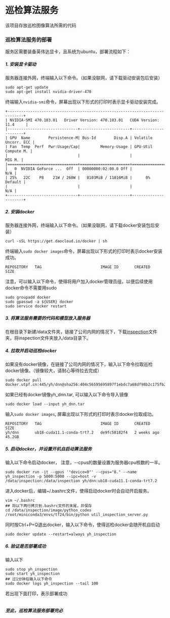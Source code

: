 # 巡检算法服务
该项目存放巡检图像算法所需的代码

### 巡检算法服务的部署
服务区需要装备英伟达显卡，且系统为ubuntu，部署流程如下：
##### 1. 安装显卡驱动
服务器连接外网，终端输入以下命令。（如果没联网，请下载驱动安装包后安装）
```
sudo apt-get update
sudo apt-get install nvidia-driver-470
```
终端输入```nvidia-smi```命令，屏幕出现以下形式的打印时表示显卡驱动安装完成。
```
+-----------------------------------------------------------------------------+
| NVIDIA-SMI 470.103.01   Driver Version: 470.103.01   CUDA Version: 11.4     |
|-------------------------------+----------------------+----------------------+
| GPU  Name        Persistence-M| Bus-Id        Disp.A | Volatile Uncorr. ECC |
| Fan  Temp  Perf  Pwr:Usage/Cap|         Memory-Usage | GPU-Util  Compute M. |
|                               |                      |               MIG M. |
|===============================+======================+======================|
|   0  NVIDIA GeForce ...  Off  | 00000000:02:00.0 Off |                  N/A |
| 25%   22C    P8    21W / 260W |   8103MiB / 11016MiB |      0%      Default |
|                               |                      |                  N/A |
+-------------------------------+----------------------+----------------------+
```
##### 2. 安装docker
服务器连接外网，终端输入以下命令。（如果没联网，请下载docker安装包后安装）
```
curl -sSL https://get.daocloud.io/docker | sh
```
终端输入```sudo docker images```命令，屏幕出现以下形式的打印时表示docker安装成功。
```
REPOSITORY   TAG                          IMAGE ID       CREATED       SIZE
```
注意，可以输入以下命令，使得将用户加入docker管理员组，以便后续使用docker命令不需要用sudo
```
sudo groupadd docker
sudo gpasswd -a ${USER} docker
sudo service docker restart
```
##### 3. 将算法服务需要的代码和模型放入服务器
在根目录下新建/data文件夹，链接了公司内网的情况下，下载[inspection](http://192.168.69.36/d/c8340061061a41369159/)文件夹，将inspection文件夹放入/data目录下。
##### 4. 拉取并启动巡检docker
如果没有docker镜像，在链接了公司内网的情况下，输入以下命令拉取巡检docker镜像。（镜像较大，请耐心等待拉去完成）
```
sudo docker pull docker.utpf.cn:445/yh/dnn@sha256:404c56595695897f1ebdc7a68df98b2c175fb2cab1ab3f0cd115c9bd404fef71
```
如果已经有docker镜像yh_dnn.tar, 可以输入以下命令导入镜像
```
sudo docker load --input yh_dnn.tar
```
输入```sudo docker images```, 屏幕出现以下形式的打印时表示docker拉取成功。
```
REPOSITORY   TAG                          IMAGE ID       CREATED       SIZE
yh/dnn       ub18-cuda11.1-conda-trt7.2   de9fc58182f4   2 weeks ago   45.2GB
```
##### 5. 启动docker，并设置开机自启动算法服务
输入以下命令启动docker， 注意，--cpus的数量设置为服务器cpu核数的一半。
```
sudo docker run -it --gpus '"device=0"' --cpus="8." --name yh_inspection -p 5000:5000 --ipc=host -v /data/inspection:/data/inspection yh/dnn:ub18-cuda11.1-conda-trt7.2 
```
进入docker后，编辑~/.bashrc文件，使得启动docker时会自动开启服务。
```
vim ~/.bashrc 
## 将以下两行拷贝到.bashrc文件的末尾，并保存
cd /data/inspection/image/python_codes
/root/miniconda3/envs/tf24/bin/python util_inspection_server.py
```
同时按Ctrl+P+Q退出docker，输入以下命令，使得巡检docker会随开机自启动
```
sudo docker update --restart=always yh_inspection
```
##### 6. 验证是否部署成功
输入以下 
```
sudo stop yh_inspection
sudo start yh_inspection
## 过1分钟后输入以下命令
sudo docker logs yh_inspection --tail 100
```
若出现下面打印，表示部署成功
```

```
##### 至此，巡检算法服务部署完必

